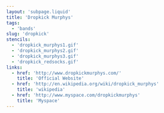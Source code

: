 ```yaml
---
layout: 'subpage.liquid'
title: 'Dropkick Murphys'
tags:
  - 'bands'
slug: 'dropkick'
stencils:
  - 'dropkick_murphys1.gif'
  - 'dropkick_murphys2.gif'
  - 'dropkick_murphys3.gif'
  - 'dropkick_redsocks.gif'
links:
  - href: 'http://www.dropkickmurphys.com/'
    title: 'Official Website'
  - href: 'http://en.wikipedia.org/wiki/dropkick_murphys'
    title: 'wikipedia'
  - href: 'http://www.myspace.com/dropkickmurphys'
    title: 'Myspace'
---
```

